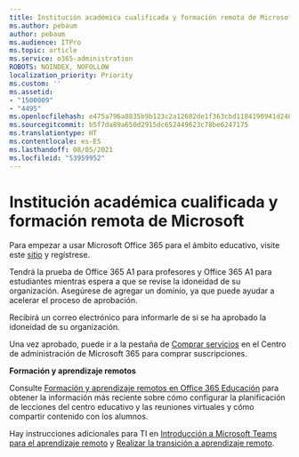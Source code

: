 ```yaml
---
title: Institución académica cualificada y formación remota de Microsoft
ms.author: pebaum
author: pebaum
ms.audience: ITPro
ms.topic: article
ms.service: o365-administration
ROBOTS: NOINDEX, NOFOLLOW
localization_priority: Priority
ms.custom: ''
ms.assetid:
- "1500009"
- "4495"
ms.openlocfilehash: e475a796a8835b9b123c2a12602de1f363cbd1184190941d24893211c350872b
ms.sourcegitcommit: b5f7da89a650d2915dc652449623c78be6247175
ms.translationtype: HT
ms.contentlocale: es-ES
ms.lasthandoff: 08/05/2021
ms.locfileid: "53959952"
---
```

# <a name="microsoft-qualified-academic-institution-and-remote-teaching-and-learning"></a>Institución académica cualificada y formación remota de Microsoft

Para empezar a usar Microsoft Office 365 para el ámbito educativo, visite este [sitio](https://www.microsoft.com/microsoft-365/academic/compare-office-365-education-plans) y regístrese.

Tendrá la prueba de Office 365 A1 para profesores y Office 365 A1 para estudiantes mientras espera a que se revise la idoneidad de su organización. Asegúrese de agregar un dominio, ya que puede ayudar a acelerar el proceso de aprobación.

Recibirá un correo electrónico para informarle de si se ha aprobado la idoneidad de su organización.  

Una vez aprobado, puede ir a la pestaña de [Comprar servicios](https://admin.microsoft.com/Adminportal/Home#/catalog) en el Centro de administración de Microsoft 365 para comprar suscripciones.

**Formación y aprendizaje remotos**

Consulte [Formación y aprendizaje remotos en Office 365 Educación](https://support.office.com/article/remote-teaching-and-learning-in-office-365-education-f651ccae-7b65-478b-8366-51bb884025c4) para obtener la información más reciente sobre cómo configurar la planificación de lecciones del centro educativo y las reuniones virtuales y cómo compartir contenido con los alumnos.

Hay instrucciones adicionales para TI en [Introducción a Microsoft Teams para el aprendizaje remoto](https://docs.microsoft.com/MicrosoftTeams/remote-learning-edu) y [Realizar la transición a aprendizaje remoto](https://www.microsoft.com/education/remote-learning).
